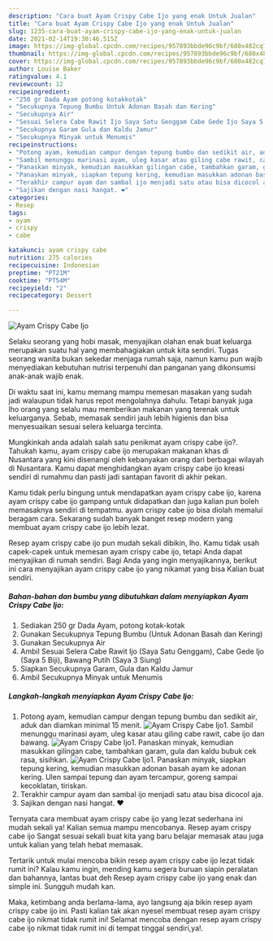 ```yaml
---
description: "Cara buat Ayam Crispy Cabe Ijo yang enak Untuk Jualan"
title: "Cara buat Ayam Crispy Cabe Ijo yang enak Untuk Jualan"
slug: 1235-cara-buat-ayam-crispy-cabe-ijo-yang-enak-untuk-jualan
date: 2021-02-14T19:30:46.515Z
image: https://img-global.cpcdn.com/recipes/957893bbde96c9bf/680x482cq70/ayam-crispy-cabe-ijo-foto-resep-utama.jpg
thumbnail: https://img-global.cpcdn.com/recipes/957893bbde96c9bf/680x482cq70/ayam-crispy-cabe-ijo-foto-resep-utama.jpg
cover: https://img-global.cpcdn.com/recipes/957893bbde96c9bf/680x482cq70/ayam-crispy-cabe-ijo-foto-resep-utama.jpg
author: Louise Baker
ratingvalue: 4.1
reviewcount: 12
recipeingredient:
- "250 gr Dada Ayam potong kotakkotak"
- "Secukupnya Tepung Bumbu Untuk Adonan Basah dan Kering"
- "Secukupnya Air"
- "Sesuai Selera Cabe Rawit Ijo Saya Satu Genggam Cabe Gede Ijo Saya 5 Biji Bawang Putih Saya 3 Siung"
- "Secukupnya Garam Gula dan Kaldu Jamur"
- "Secukupnya Minyak untuk Menumis"
recipeinstructions:
- "Potong ayam, kemudian campur dengan tepung bumbu dan sedikit air, aduk dan diamkan minimal 15 menit."
- "Sambil menunggu marinasi ayam, uleg kasar atau giling cabe rawit, cabe ijo dan bawang."
- "Panaskan minyak, kemudian masukkan gilingan cabe, tambahkan garam, gula dan kaldu bubuk cek rasa, sisihkan."
- "Panaskan minyak, siapkan tepung kering, kemudian masukkan adonan basah ayam ke adonan kering. Ulen sampai tepung dan ayam tercampur, goreng sampai kecoklatan, tiriskan."
- "Terakhir campur ayam dan sambal ijo menjadi satu atau bisa dicocol aja."
- "Sajikan dengan nasi hangat. ❤️"
categories:
- Resep
tags:
- ayam
- crispy
- cabe

katakunci: ayam crispy cabe 
nutrition: 275 calories
recipecuisine: Indonesian
preptime: "PT21M"
cooktime: "PT54M"
recipeyield: "2"
recipecategory: Dessert

---
```



![Ayam Crispy Cabe Ijo](https://img-global.cpcdn.com/recipes/957893bbde96c9bf/680x482cq70/ayam-crispy-cabe-ijo-foto-resep-utama.jpg)

Selaku seorang yang hobi masak, menyajikan olahan enak buat keluarga merupakan suatu hal yang membahagiakan untuk kita sendiri. Tugas seorang  wanita bukan sekedar menjaga rumah saja, namun kamu pun wajib menyediakan kebutuhan nutrisi terpenuhi dan panganan yang dikonsumsi anak-anak wajib enak.

Di waktu  saat ini, kamu memang mampu memesan masakan yang sudah jadi walaupun tidak harus repot mengolahnya dahulu. Tetapi banyak juga lho orang yang selalu mau memberikan makanan yang terenak untuk keluarganya. Sebab, memasak sendiri jauh lebih higienis dan bisa menyesuaikan sesuai selera keluarga tercinta. 



Mungkinkah anda adalah salah satu penikmat ayam crispy cabe ijo?. Tahukah kamu, ayam crispy cabe ijo merupakan makanan khas di Nusantara yang kini disenangi oleh kebanyakan orang dari berbagai wilayah di Nusantara. Kamu dapat menghidangkan ayam crispy cabe ijo kreasi sendiri di rumahmu dan pasti jadi santapan favorit di akhir pekan.

Kamu tidak perlu bingung untuk mendapatkan ayam crispy cabe ijo, karena ayam crispy cabe ijo gampang untuk didapatkan dan juga kalian pun boleh memasaknya sendiri di tempatmu. ayam crispy cabe ijo bisa diolah memalui beragam cara. Sekarang sudah banyak banget resep modern yang membuat ayam crispy cabe ijo lebih lezat.

Resep ayam crispy cabe ijo pun mudah sekali dibikin, lho. Kamu tidak usah capek-capek untuk memesan ayam crispy cabe ijo, tetapi Anda dapat menyajikan di rumah sendiri. Bagi Anda yang ingin menyajikannya, berikut ini cara menyajikan ayam crispy cabe ijo yang nikamat yang bisa Kalian buat sendiri.

<!--inarticleads1-->

##### Bahan-bahan dan bumbu yang dibutuhkan dalam menyiapkan Ayam Crispy Cabe Ijo:

1. Sediakan 250 gr Dada Ayam, potong kotak-kotak
1. Gunakan Secukupnya Tepung Bumbu (Untuk Adonan Basah dan Kering)
1. Gunakan Secukupnya Air
1. Ambil Sesuai Selera Cabe Rawit Ijo (Saya Satu Genggam), Cabe Gede Ijo (Saya 5 Biji), Bawang Putih (Saya 3 Siung)
1. Siapkan Secukupnya Garam, Gula dan Kaldu Jamur
1. Ambil Secukupnya Minyak untuk Menumis




<!--inarticleads2-->

##### Langkah-langkah menyiapkan Ayam Crispy Cabe Ijo:

1. Potong ayam, kemudian campur dengan tepung bumbu dan sedikit air, aduk dan diamkan minimal 15 menit.
<img src="https://img-global.cpcdn.com/steps/a5252a5571082399/160x128cq70/ayam-crispy-cabe-ijo-langkah-memasak-1-foto.jpg" alt="Ayam Crispy Cabe Ijo">1. Sambil menunggu marinasi ayam, uleg kasar atau giling cabe rawit, cabe ijo dan bawang.
<img src="https://img-global.cpcdn.com/steps/537cab65177778c2/160x128cq70/ayam-crispy-cabe-ijo-langkah-memasak-2-foto.jpg" alt="Ayam Crispy Cabe Ijo">1. Panaskan minyak, kemudian masukkan gilingan cabe, tambahkan garam, gula dan kaldu bubuk cek rasa, sisihkan.
<img src="https://img-global.cpcdn.com/steps/176cf3fc11015493/160x128cq70/ayam-crispy-cabe-ijo-langkah-memasak-3-foto.jpg" alt="Ayam Crispy Cabe Ijo">1. Panaskan minyak, siapkan tepung kering, kemudian masukkan adonan basah ayam ke adonan kering. Ulen sampai tepung dan ayam tercampur, goreng sampai kecoklatan, tiriskan.
1. Terakhir campur ayam dan sambal ijo menjadi satu atau bisa dicocol aja.
1. Sajikan dengan nasi hangat. ❤️




Ternyata cara membuat ayam crispy cabe ijo yang lezat sederhana ini mudah sekali ya! Kalian semua mampu mencobanya. Resep ayam crispy cabe ijo Sangat sesuai sekali buat kita yang baru belajar memasak atau juga untuk kalian yang telah hebat memasak.

Tertarik untuk mulai mencoba bikin resep ayam crispy cabe ijo lezat tidak rumit ini? Kalau kamu ingin, mending kamu segera buruan siapin peralatan dan bahannya, lantas buat deh Resep ayam crispy cabe ijo yang enak dan simple ini. Sungguh mudah kan. 

Maka, ketimbang anda berlama-lama, ayo langsung aja bikin resep ayam crispy cabe ijo ini. Pasti kalian tak akan nyesel membuat resep ayam crispy cabe ijo nikmat tidak rumit ini! Selamat mencoba dengan resep ayam crispy cabe ijo nikmat tidak rumit ini di tempat tinggal sendiri,ya!.

